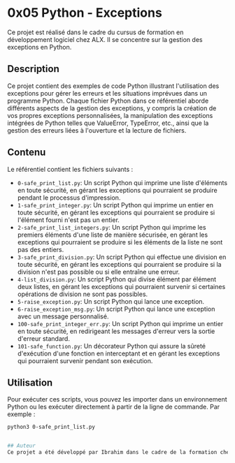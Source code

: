 # 0x05 Python - Exceptions

Ce projet est réalisé dans le cadre du cursus de formation en développement logiciel chez ALX. Il se concentre sur la gestion des exceptions en Python.

## Description

Ce projet contient des exemples de code Python illustrant l'utilisation des exceptions pour gérer les erreurs et les situations imprévues dans un programme Python. Chaque fichier Python dans ce référentiel aborde différents aspects de la gestion des exceptions, y compris la création de vos propres exceptions personnalisées, la manipulation des exceptions intégrées de Python telles que ValueError, TypeError, etc., ainsi que la gestion des erreurs liées à l'ouverture et la lecture de fichiers.

## Contenu

Le référentiel contient les fichiers suivants :

- `0-safe_print_list.py`: Un script Python qui imprime une liste d'éléments en toute sécurité, en gérant les exceptions qui pourraient se produire pendant le processus d'impression.
- `1-safe_print_integer.py`: Un script Python qui imprime un entier en toute sécurité, en gérant les exceptions qui pourraient se produire si l'élément fourni n'est pas un entier.
- `2-safe_print_list_integers.py`: Un script Python qui imprime les premiers éléments d'une liste de manière sécurisée, en gérant les exceptions qui pourraient se produire si les éléments de la liste ne sont pas des entiers.
- `3-safe_print_division.py`: Un script Python qui effectue une division en toute sécurité, en gérant les exceptions qui pourraient se produire si la division n'est pas possible ou si elle entraîne une erreur.
- `4-list_division.py`: Un script Python qui divise élément par élément deux listes, en gérant les exceptions qui pourraient survenir si certaines opérations de division ne sont pas possibles.
- `5-raise_exception.py`: Un script Python qui lance une exception.
- `6-raise_exception_msg.py`: Un script Python qui lance une exception avec un message personnalisé.
- `100-safe_print_integer_err.py`: Un script Python qui imprime un entier en toute sécurité, en redirigeant les messages d'erreur vers la sortie d'erreur standard.
- `101-safe_function.py`: Un décorateur Python qui assure la sûreté d'exécution d'une fonction en interceptant et en gérant les exceptions qui pourraient survenir pendant son exécution.

## Utilisation

Pour exécuter ces scripts, vous pouvez les importer dans un environnement Python ou les exécuter directement à partir de la ligne de commande. Par exemple :

```bash
python3 0-safe_print_list.py


## Auteur
Ce projet a été développé par Ibrahim dans le cadre de la formation chez ALX .
